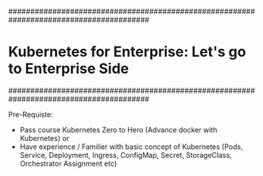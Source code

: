 ########################################################################################
# Kubernetes for Enterprise: Let's go to Enterprise Side                               #
########################################################################################

Pre-Requiste:
 - Pass course Kubernetes Zero to Hero (Advance docker with Kubernetes) or
 - Have experience / Familier with basic concept of Kubernetes (Pods, Service, Deployment, Ingress, ConfigMap, Secret, StorageClass, Orchestrator Assignment etc)
